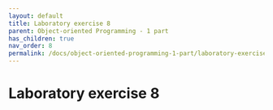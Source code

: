 ```yaml
---
layout: default
title: Laboratory exercise 8
parent: Object-oriented Programming - 1 part
has_children: true
nav_order: 8
permalink: /docs/object-oriented-programming-1-part/laboratory-exercise-8
---
```


# Laboratory exercise 8